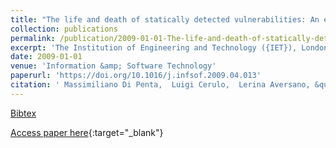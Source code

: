 ```yaml
---
title: "The life and death of statically detected vulnerabilities: An empirical study"
collection: publications
permalink: /publication/2009-01-01-The-life-and-death-of-statically-detected-vulnerabilities-An-empirical-study
excerpt: 'The Institution of Engineering and Technology ({IET}), London, UK, Scopus ID: 2-s2.0-67650108546, Cited by: 16'
date: 2009-01-01
venue: 'Information &amp; Software Technology'
paperurl: 'https://doi.org/10.1016/j.infsof.2009.04.013'
citation: ' Massimiliano Di Penta,  Luigi Cerulo,  Lerina Aversano, &quot;The life and death of statically detected vulnerabilities: An empirical study.&quot; Information &amp;amp; Software Technology, 2009.'
---
```

[Bibtex](https://dblp.org/rec/bib/journals/infsof/PentaCA09)

[Access paper here](https://doi.org/10.1016/j.infsof.2009.04.013){:target="_blank"}

